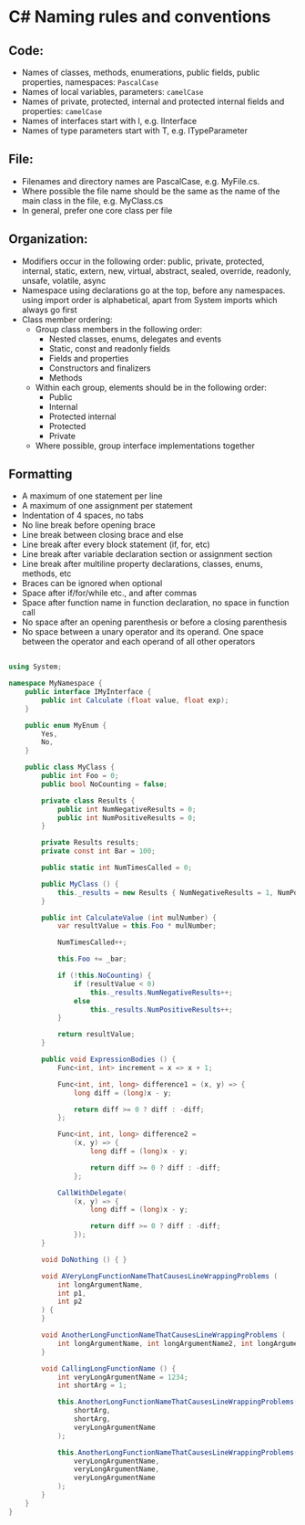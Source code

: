 # C# Naming rules and conventions
## Code:
- Names of classes, methods, enumerations, public fields, public properties, namespaces: `PascalCase`
- Names of local variables, parameters: `camelCase`
- Names of private, protected, internal and protected internal fields and properties: `camelCase`
- Names of interfaces start with I, e.g. IInterface
- Names of type parameters start with T, e.g. ITypeParameter

## File:
- Filenames and directory names are PascalCase, e.g. MyFile.cs.
- Where possible the file name should be the same as the name of the main class in the file, e.g. MyClass.cs
- In general, prefer one core class per file

## Organization:
- Modifiers occur in the following order: public, private, protected, internal, static, extern, new, virtual, abstract, sealed, override, readonly, unsafe, volatile, async
- Namespace using declarations go at the top, before any namespaces. using import order is alphabetical, apart from System imports which always go first
- Class member ordering:
  - Group class members in the following order:
    - Nested classes, enums, delegates and events
    - Static, const and readonly fields
    - Fields and properties
    - Constructors and finalizers
    - Methods
  - Within each group, elements should be in the following order:
    - Public
    - Internal
    - Protected internal
    - Protected
    - Private
  - Where possible, group interface implementations together

## Formatting
- A maximum of one statement per line
- A maximum of one assignment per statement
- Indentation of 4 spaces, no tabs
- No line break before opening brace
- Line break between closing brace and else
- Line break after every block statement (if, for, etc)
- Line break after variable declaration section or assignment section
- Line break after multiline property declarations, classes, enums, methods, etc
- Braces can be ignored when optional
- Space after if/for/while etc., and after commas
- Space after function name in function declaration, no space in function call
- No space after an opening parenthesis or before a closing parenthesis
- No space between a unary operator and its operand. One space between the operator and each operand of all other operators

```C#
  
using System;

namespace MyNamespace {
    public interface IMyInterface {
        public int Calculate (float value, float exp);
    }

    public enum MyEnum {
        Yes,
        No,
    }

    public class MyClass {
        public int Foo = 0;
        public bool NoCounting = false;

        private class Results {
            public int NumNegativeResults = 0;
            public int NumPositiveResults = 0;
        }

        private Results results;
        private const int Bar = 100;

        public static int NumTimesCalled = 0;

        public MyClass () {
            this._results = new Results { NumNegativeResults = 1, NumPositiveResults = 1, };
        }

        public int CalculateValue (int mulNumber) {
            var resultValue = this.Foo * mulNumber;

            NumTimesCalled++;

            this.Foo += _bar;

            if (!this.NoCounting) {
                if (resultValue < 0)
                    this._results.NumNegativeResults++;
                else
                    this._results.NumPositiveResults++;
            }

            return resultValue;
        }

        public void ExpressionBodies () {
            Func<int, int> increment = x => x + 1;

            Func<int, int, long> difference1 = (x, y) => {
                long diff = (long)x - y;

                return diff >= 0 ? diff : -diff;
            };

            Func<int, int, long> difference2 =
                (x, y) => {
                    long diff = (long)x - y;

                    return diff >= 0 ? diff : -diff;
                };

            CallWithDelegate(
                (x, y) => {
                    long diff = (long)x - y;

                    return diff >= 0 ? diff : -diff;
                });
        }

        void DoNothing () { }

        void AVeryLongFunctionNameThatCausesLineWrappingProblems (
            int longArgumentName,
            int p1,
            int p2
        ) {
        }

        void AnotherLongFunctionNameThatCausesLineWrappingProblems (
            int longArgumentName, int longArgumentName2, int longArgumentName3) {
        }

        void CallingLongFunctionName () {
            int veryLongArgumentName = 1234;
            int shortArg = 1;

            this.AnotherLongFunctionNameThatCausesLineWrappingProblems(
                shortArg,
                shortArg,
                veryLongArgumentName
            );

            this.AnotherLongFunctionNameThatCausesLineWrappingProblems(
                veryLongArgumentName,
                veryLongArgumentName,
                veryLongArgumentName
            );
        }
    }
}
```
 
